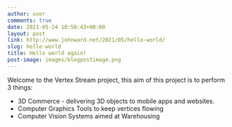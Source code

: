 ```yaml
---
author: user
comments: true
date: 2021-05-24 10:58:43+00:00
layout: post
link: http://www.johnward.net/2021/05/hello-world/
slug: hello-world
title: Hello world again!
post-image: images/blogpostimage.png
---
```


Welcome to the Vertex Stream project, this aim of this project is to perform 3 things:

* 3D Commerce - delivering 3D objects to mobile apps and websites.
* Computer Graphics Tools to keep vertices flowing
* Computer Vision Systems aimed at Warehousing

